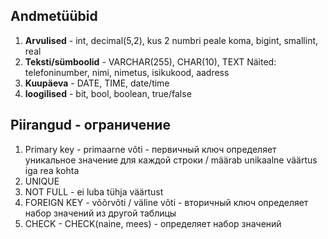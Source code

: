 ## Andmetüübid
1. **Arvulised** - int, decimal(5,2), kus 2 numbri peale koma, bigint, smallint, real
2. **Teksti/sümboolid** - VARCHAR(255), CHAR(10), TEXT
Näited: telefoninumber, nimi, nimetus, isikukood, aadress
3. **Kuupäeva** - DATE, TIME, date/time
4. **loogilised** - bit, bool, boolean, true/false

## Piirangud - ограничение
1. Primary key - primaarne võti - первичный ключ
определяет уникальное значение для каждой строки / määrab unikaalne väärtus iga rea kohta
2. UNIQUE
3. NOT FULL - ei luba tühja väärtust
4. FOREIGN KEY - võõrvõti / väline võti - вторичный ключ
определяет набор значений из другой таблицы
5.  CHECK - CHECK(naine, mees) - определяет набор значений
